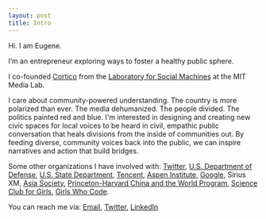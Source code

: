```yaml
---
layout: post
title: Intro
---
```


Hi. I am Eugene.

I’m an entrepreneur exploring ways to foster a healthy public sphere.

I co-founded [Cortico](https://cortico.ai) from the [Laboratory for Social Machines](https://www.media.mit.edu/groups/social-machines/overview/) at the MIT Media Lab.

I care about community-powered understanding. The country is more polarized than ever. The media dehumanized. The people divided. The politics painted red and blue. I'm interested in designing and creating new civic spaces for local voices to be heard in civil, empathic public conversation that heals divisions from the inside of communities out. By feeding diverse, community voices back into the public, we can inspire narratives and action that build bridges.

Some other organizations I have involved with:
[Twitter](https://twitter.com/policy), [U.S. Department of Defense](https://policy.defense.gov/), [U.S. State Department](https://www.state.gov/discoverdiplomacy/explorer/places/170172.htm), [Tencent](https://careers.tencent.com/global/us/index.html), [Aspen Institute](https://www.aspeninstitute.org/programs/socrates-program/), [Google](https://diversity.google/commitments/communities/), Sirius XM, [Asia Society](https://asiasociety.org/asia21-young-leaders/class-2017), [Princeton-Harvard China and the World Program](https://cwp.princeton.edu/people/eugene-yi), [Science Club for Girls](https://www.scienceclubforgirls.org/), [Girls Who Code](https://girlswhocode.com/volunteer/).

You can reach me via: [Email](mailto:eugene@eugeneyi.org), [Twitter](https://twitter.com/eugeneyi), [LinkedIn](https://www.linkedin.com/in/yieugene/)
